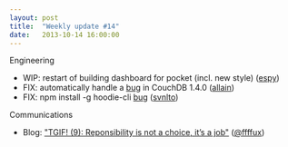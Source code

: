 ```yaml
---
layout: post
title:  "Weekly update #14"
date:   2013-10-14 16:00:00
---
```


Engineering

* WIP: restart of building dashboard for pocket (incl. new style) ([espy](https://github.com/espy))
* FIX: automatically handle a [bug](https://issues.apache.org/jira/browse/COUCHDB-1888) in CouchDB 1.4.0 ([allain](https://github.com/allain))
* FIX: npm install -g hoodie-cli [bug](https://github.com/hoodiehq/hoodie-cli/issues/38) ([svnlto](https://github.com/svnlto))

Communications

* Blog: ["TGIF! (9): Reponsibility is not a choice, it’s a job"](http://blog.hood.ie/2013/10/tgif-9-reponsibility-is-not-a-choice-its-a-job/) ([@ffffux](https://github.com/ffffux))
